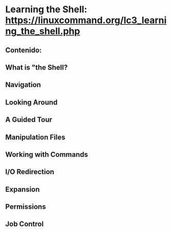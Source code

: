 # Learning the Shell: https://linuxcommand.org/lc3_learning_the_shell.php 

## Contenido:

## What is "the Shell?
## Navigation
## Looking Around
## A Guided Tour
## Manipulation Files
## Working with Commands
## I/O Redirection
## Expansion
## Permissions
## Job Control

